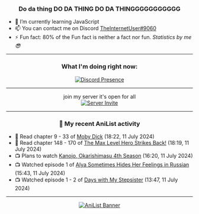 <div align="center">

### Do da thing DO DA THING DO DA THINGGGGGGGGGGG
</div>

- 🌱 I’m currently learning JavaScript
- 📫 You can contact me on Discord [TheInternetUser#9060](https://discord.com/users/534117072796385300)
- ⚡ Fun fact: 80% of the Fun fact is neither a fact nor fun. _Statistics by me 😎_
<hr>

<div align="center">

### What I'm doing right now:
[![Discord Presence](https://lanyard.cnrad.dev/api/534117072796385300)](https://discord.com/users/534117072796385300)
<hr>

join my server it's open for all <br>
[![Server Invite](https://invidget.switchblade.xyz/bfYgVHxrSs)](https://discord.gg/bfYgVHxrSs)

<hr>
  
### 🌸 My recent AniList activity

</div>

<!-- ANILIST_ACTIVITY:start -->

-   📖 Read chapter 9 - 33 of [Moby Dick](https://anilist.co/manga/172094) (18:22, 11 July 2024)
-   📖 Read chapter 148 - 170 of [The Max Level Hero Strikes Back!](https://anilist.co/manga/125636) (18:19, 11 July 2024)
-   📺 Plans to watch [Kanojo, Okarishimasu 4th Season](https://anilist.co/anime/179344) (16:20, 11 July 2024)
-   📺 Watched episode 1 of [Alya Sometimes Hides Her Feelings in Russian](https://anilist.co/anime/162804) (15:43, 11 July 2024)
-   📺 Watched episode 1 - 2 of [Days with My Stepsister](https://anilist.co/anime/152681) (13:47, 11 July 2024)

<!-- ANILIST_ACTIVITY:end -->
<hr>

<div align="center">

[![AniList Banner](https://img.anili.st/User/929966)](https://anilist.co/user/TheInternetUser)

<!-- ![Profile views](https://gpvc.arturio.dev/TheInternetUse7) Since 2023-01-09 -->
<br>


</div>
